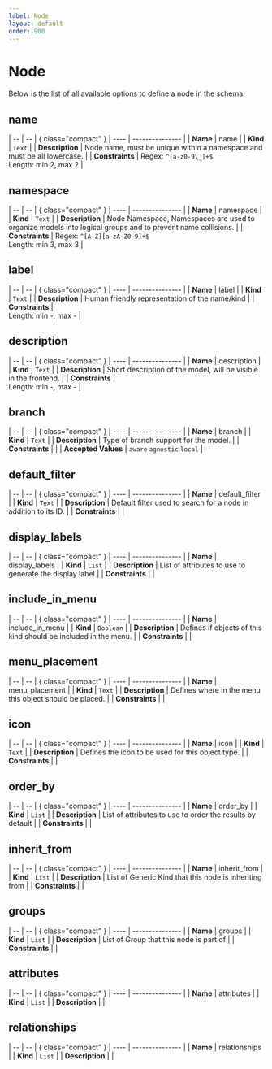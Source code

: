 ```yaml
---
label: Node
layout: default
order: 900
---
```


# Node

Below is the list of all available options to define a node in the schema
## name

| -- | -- | { class="compact" }
| ---- | --------------- |
| **Name** | name |
| **Kind** | `Text` |
| **Description** | Node name, must be unique within a namespace and must be all lowercase. |
| **Constraints** |  Regex: `^[a-z0-9\_]+$`<br> Length: min 2, max 2 |


## namespace

| -- | -- | { class="compact" }
| ---- | --------------- |
| **Name** | namespace |
| **Kind** | `Text` |
| **Description** | Node Namespace, Namespaces are used to organize models into logical groups and to prevent name collisions. |
| **Constraints** |  Regex: `^[A-Z][a-zA-Z0-9]+$`<br> Length: min 3, max 3 |


## label

| -- | -- | { class="compact" }
| ---- | --------------- |
| **Name** | label |
| **Kind** | `Text` |
| **Description** | Human friendly representation of the name/kind |
| **Constraints** | <br> Length: min -, max - |


## description

| -- | -- | { class="compact" }
| ---- | --------------- |
| **Name** | description |
| **Kind** | `Text` |
| **Description** | Short description of the model, will be visible in the frontend. |
| **Constraints** | <br> Length: min -, max - |


## branch

| -- | -- | { class="compact" }
| ---- | --------------- |
| **Name** | branch |
| **Kind** | `Text` |
| **Description** | Type of branch support for the model. |
| **Constraints** |  |
| **Accepted Values** | `aware` `agnostic` `local`  |

## default_filter

| -- | -- | { class="compact" }
| ---- | --------------- |
| **Name** | default_filter |
| **Kind** | `Text` |
| **Description** | Default filter used to search for a node in addition to its ID. |
| **Constraints** |  |


## display_labels

| -- | -- | { class="compact" }
| ---- | --------------- |
| **Name** | display_labels |
| **Kind** | `List` |
| **Description** | List of attributes to use to generate the display label |
| **Constraints** |  |


## include_in_menu

| -- | -- | { class="compact" }
| ---- | --------------- |
| **Name** | include_in_menu |
| **Kind** | `Boolean` |
| **Description** | Defines if objects of this kind should be included in the menu. |
| **Constraints** |  |


## menu_placement

| -- | -- | { class="compact" }
| ---- | --------------- |
| **Name** | menu_placement |
| **Kind** | `Text` |
| **Description** | Defines where in the menu this object should be placed. |
| **Constraints** |  |


## icon

| -- | -- | { class="compact" }
| ---- | --------------- |
| **Name** | icon |
| **Kind** | `Text` |
| **Description** | Defines the icon to be used for this object type. |
| **Constraints** |  |


## order_by

| -- | -- | { class="compact" }
| ---- | --------------- |
| **Name** | order_by |
| **Kind** | `List` |
| **Description** | List of attributes to use to order the results by default |
| **Constraints** |  |


## inherit_from

| -- | -- | { class="compact" }
| ---- | --------------- |
| **Name** | inherit_from |
| **Kind** | `List` |
| **Description** | List of Generic Kind that this node is inheriting from |
| **Constraints** |  |


## groups

| -- | -- | { class="compact" }
| ---- | --------------- |
| **Name** | groups |
| **Kind** | `List` |
| **Description** | List of Group that this node is part of |
| **Constraints** |  |



## attributes

| -- | -- | { class="compact" }
| ---- | --------------- |
| **Name** | attributes |
| **Kind** | `List` |
| **Description** |  |

## relationships

| -- | -- | { class="compact" }
| ---- | --------------- |
| **Name** | relationships |
| **Kind** | `List` |
| **Description** |  |

